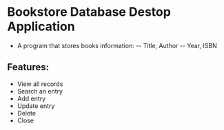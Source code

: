 # Bookstore Database Destop Application
- A program that stores books information:
-- Title, Author
-- Year, ISBN

## Features:
- View all records
- Search an entry
- Add entry
- Update entry
- Delete
- Close
